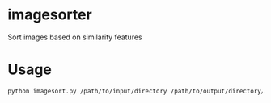 # imagesorter
Sort images based on similarity features

# Usage

```bash
python imagesort.py /path/to/input/directory /path/to/output/directory/
```

